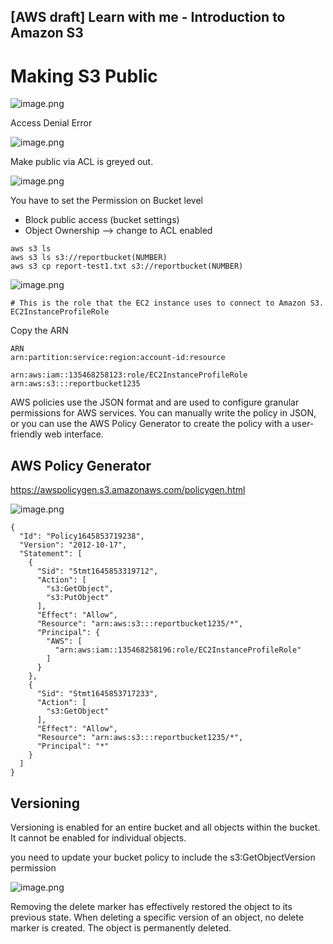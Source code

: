 ## [AWS draft] Learn with me - Introduction to Amazon S3

# Making S3 Public


![image.png](https://cdn.hashnode.com/res/hashnode/image/upload/v1645851138641/Z-45WygBK.png)

Access Denial Error


![image.png](https://cdn.hashnode.com/res/hashnode/image/upload/v1645851241057/8UVM46rDT.png)

Make public via ACL is greyed out.


![image.png](https://cdn.hashnode.com/res/hashnode/image/upload/v1645851461711/mYk_fiMwM.png)

You have to set the Permission on Bucket level
- Block public access (bucket settings)
- Object Ownership --> change to ACL enabled


```
aws s3 ls
aws s3 ls s3://reportbucket(NUMBER)
aws s3 cp report-test1.txt s3://reportbucket(NUMBER)
```


![image.png](https://cdn.hashnode.com/res/hashnode/image/upload/v1645852668373/gG7e8qgMq.png)


```
# This is the role that the EC2 instance uses to connect to Amazon S3.
EC2InstanceProfileRole
```
Copy the ARN
```
ARN
arn:partition:service:region:account-id:resource

arn:aws:iam::135468258123:role/EC2InstanceProfileRole
arn:aws:s3:::reportbucket1235
```

AWS policies use the JSON format and are used to configure granular permissions for AWS services. You can manually write the policy in JSON, or you can use the AWS Policy Generator to create the policy with a user-friendly web interface.



## AWS Policy Generator

https://awspolicygen.s3.amazonaws.com/policygen.html



![image.png](https://cdn.hashnode.com/res/hashnode/image/upload/v1645853804699/a6ZO8gJcG.png)
```
{
  "Id": "Policy1645853719238",
  "Version": "2012-10-17",
  "Statement": [
    {
      "Sid": "Stmt1645853319712",
      "Action": [
        "s3:GetObject",
        "s3:PutObject"
      ],
      "Effect": "Allow",
      "Resource": "arn:aws:s3:::reportbucket1235/*",
      "Principal": {
        "AWS": [
          "arn:aws:iam::135468258196:role/EC2InstanceProfileRole"
        ]
      }
    },
    {
      "Sid": "Stmt1645853717233",
      "Action": [
        "s3:GetObject"
      ],
      "Effect": "Allow",
      "Resource": "arn:aws:s3:::reportbucket1235/*",
      "Principal": "*"
    }
  ]
}
```

## Versioning

Versioning is enabled for an entire bucket and all objects within the bucket. It cannot be enabled for individual objects.

you need to update your bucket policy to include the s3:GetObjectVersion permission


![image.png](https://cdn.hashnode.com/res/hashnode/image/upload/v1645854504210/OVGHsjpW3.png)

Removing the delete marker has effectively restored the object to its previous state.
When deleting a specific version of an object, no delete marker is created. The object is permanently deleted. 